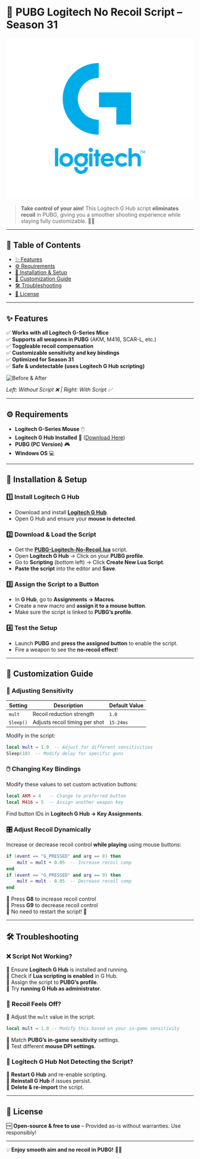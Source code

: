 
# 🎯 PUBG Logitech No Recoil Script – Season 31

![Logitech G Hub](Screenshots/logitech_logo.png)

> **Take control of your aim!** This Logitech G Hub script **eliminates recoil** in PUBG, giving you a smoother shooting experience while staying fully customizable. 🎯🔥

---

## 📌 Table of Contents

- [✨ Features](#-features)
- [⚙️ Requirements](#-requirements)
- [🚀 Installation & Setup](#-installation--setup)
- [🎨 Customization Guide](#-customization-guide)
- [🛠️ Troubleshooting](#-troubleshooting)
- [📜 License](#-license)

---

## ✨ Features

✅ **Works with all Logitech G-Series Mice**  
✅ **Supports all weapons in PUBG** (AKM, M416, SCAR-L, etc.)  
✅ **Toggleable recoil compensation**  
✅ **Customizable sensitivity and key bindings**  
✅ **Optimized for Season 31**  
✅ **Safe & undetectable (uses Logitech G Hub scripting)**  

![Before & After](img/before_after.png)

*Left: Without Script ❌ | Right: With Script ✅*

---

## ⚙️ Requirements

- **Logitech G-Series Mouse** 🖱️
- **Logitech G Hub Installed** 🔧 ([Download Here](https://www.logitechg.com/en-us/innovation/g-hub.html))
- **PUBG (PC Version)** 🎮
- **Windows OS** 💻

---

## 🚀 Installation & Setup

### 1️⃣ Install Logitech G Hub
- Download and install **[Logitech G Hub](https://www.logitechg.com/en-us/innovation/g-hub.html)**.
- Open G Hub and ensure your **mouse is detected**.

### 2️⃣ Download & Load the Script
- Get the **[PUBG-Logitech-No-Recoil.lua](https://github.com/Kava4/PUBG-LOGITECH-NO-RECOIL-SEASON-31)** script.
- Open **Logitech G Hub** → Click on your **PUBG profile**.
- Go to **Scripting** (bottom left) → Click **Create New Lua Script**.
- **Paste the script** into the editor and **Save**.

### 3️⃣ Assign the Script to a Button
- In **G Hub**, go to **Assignments → Macros**.
- Create a new macro and **assign it to a mouse button**.
- Make sure the script is linked to **PUBG’s profile**.

### 4️⃣ Test the Setup
- Launch **PUBG** and **press the assigned button** to enable the script.
- Fire a weapon to see the **no-recoil effect**!

---

## 🎨 Customization Guide

### 🔧 Adjusting Sensitivity

| Setting  | Description | Default Value |
|----------|-------------|---------------|
| `mult`   | Recoil reduction strength | `1.0` |
| `Sleep()` | Adjusts recoil timing per shot | `15-24ms` |

Modify in the script:
```lua
local mult = 1.0  -- Adjust for different sensitivities
Sleep(18)  -- Modify delay for specific guns
```

### 🖱️ Changing Key Bindings
Modify these values to set custom activation buttons:
```lua
local AKM = 4   -- Change to preferred button
local M416 = 5  -- Assign another weapon key
```
Find button IDs in **Logitech G Hub → Key Assignments**.

### 🎛️ Adjust Recoil Dynamically
Increase or decrease recoil control **while playing** using mouse buttons:
```lua
if (event == "G_PRESSED" and arg == 8) then
    mult = mult + 0.05  -- Increase recoil comp
end
if (event == "G_PRESSED" and arg == 9) then
    mult = mult - 0.05  -- Decrease recoil comp
end
```
🔹 Press **G8** to increase recoil control  
🔹 Press **G9** to decrease recoil control  
🔹 No need to restart the script! 🎯

---

## 🛠️ Troubleshooting

### ❌ Script Not Working?
🔹 Ensure **Logitech G Hub** is installed and running.  
🔹 Check if **Lua scripting is enabled** in G Hub.  
🔹 Assign the script to **PUBG’s profile**.  
🔹 Try **running G Hub as administrator**.  

### 🎯 Recoil Feels Off?
🔹 Adjust the `mult` value in the script:
```lua
local mult = 1.0 -- Modify this based on your in-game sensitivity
```
🔹 Match **PUBG’s in-game sensitivity** settings.  
🔹 Test different **mouse DPI settings**.  

### 🔄 Logitech G Hub Not Detecting the Script?
🔹 **Restart G Hub** and re-enable scripting.  
🔹 **Reinstall G Hub** if issues persist.  
🔹 **Delete & re-import** the script.  

---

## 📜 License

🆓 **Open-source & free to use** – Provided as-is without warranties. Use responsibly!

---

💡 **Enjoy smooth aim and no recoil in PUBG!** 🎯🔥


